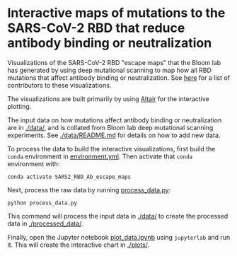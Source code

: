 # Interactive maps of mutations to the SARS-CoV-2 RBD that reduce antibody binding or neutralization
Visualizations of the SARS-CoV-2 RBD "escape maps" that the Bloom lab has generated by using deep mutational scanning to map how all RBD mutations that affect antibody binding or neutralization.
See [here](https://github.com/jbloomlab/SARS2_RBD_Ab_escape_maps/graphs/contributors) for a list of contributors to these visualizations.

The visualizations are built primarily by using [Altair](https://altair-viz.github.io/) for the interactive plotting.

The input data on how mutations affect antibody binding or neutralization are in [./data/](data), and is collated from Bloom lab deep mutational scanning experiments.
See [./data/README.md](data/README.md) for details on how to add new data.

To process the data to build the interactive visualizations, first build the `conda` environment in [environment.yml](environment.yml).
Then activate that `conda` environment with:

    conda activate SARS2_RBD_Ab_escape_maps

Next, process the raw data by running [process_data.py](process_data.py):

    python process_data.py

This command will process the input data in [./data/](data) to create the processed data in [./processed_data/](processed_data).

Finally, open the Jupyter notebook [plot_data.ipynb](plot_data.ipynb) using `jupyterlab` and run it.
This will create the interactive chart in [./plots/](plots).
